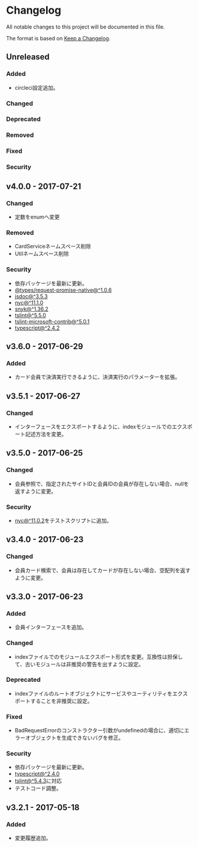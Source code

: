 # Changelog
All notable changes to this project will be documented in this file.

The format is based on [Keep a Changelog](http://keepachangelog.com/).

## Unreleased
### Added
- circleci設定追加。

### Changed

### Deprecated

### Removed

### Fixed

### Security

## v4.0.0 - 2017-07-21
### Changed
 - 定数をenumへ変更

### Removed
 - CardServiceネームスペース削除
 - Utilネームスペース削除

### Security
- 依存パッケージを最新に更新。
- [@types/request-promise-native@^1.0.6](https://github.com/DefinitelyTyped/DefinitelyTyped/tree/master/types/request-promise-native)
- [jsdoc@^3.5.3](https://github.com/jsdoc3/jsdoc)
- [nyc@^11.1.0](https://www.npmjs.com/package/nyc)
- [snyk@^1.36.2](https://github.com/snyk/snyk)
- [tslint@^5.5.0](https://github.com/palantir/tslint)
- [tslint-microsoft-contrib@^5.0.1](https://github.com/Microsoft/tslint-microsoft-contrib)
- [typescript@^2.4.2](https://github.com/Microsoft/TypeScript)

## v3.6.0 - 2017-06-29
### Added
- カード会員で決済実行できるように、決済実行のパラメーターを拡張。

## v3.5.1 - 2017-06-27
### Changed
- インターフェースをエクスポートするように、indexモジュールでのエクスポート記述方法を変更。

## v3.5.0 - 2017-06-25
### Changed
- 会員参照で、指定されたサイトIDと会員IDの会員が存在しない場合、nullを返すように変更。

### Security
- [nyc@^11.0.2](https://www.npmjs.com/package/nyc)をテストスクリプトに追加。

## v3.4.0 - 2017-06-23
### Changed
- 会員カード検索で、会員は存在してカードが存在しない場合、空配列を返すように変更。

## v3.3.0 - 2017-06-23
### Added
- 会員インターフェースを追加。

### Changed
- indexファイルでのモジュールエクスポート形式を変更。互換性は担保して、古いモジュールは非推奨の警告を出すように設定。

### Deprecated
- indexファイルのルートオブジェクトにサービスやユーティリティをエクスポートすることを非推奨に設定。

### Fixed
- BadRequestErrorのコンストラクター引数がundefinedの場合に、適切にエラーオブジェクトを生成できないバグを修正。

### Security
- 依存パッケージを最新に更新。
- [typescript@^2.4.0](https://github.com/Microsoft/TypeScript)
- [tslint@^5.4.3](https://github.com/palantir/tslint)に対応
- テストコード調整。

## v3.2.1 - 2017-05-18
### Added
- 変更履歴追加。
